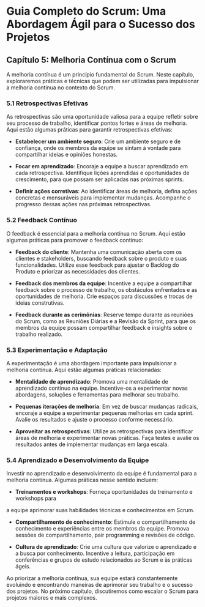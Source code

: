 # Guia Completo do Scrum: Uma Abordagem Ágil para o Sucesso dos Projetos

## Capítulo 5: Melhoria Contínua com o Scrum

A melhoria contínua é um princípio fundamental do Scrum. Neste capítulo, exploraremos práticas e técnicas que podem ser utilizadas para impulsionar a melhoria contínua no contexto do Scrum.

### 5.1 Retrospectivas Efetivas

As retrospectivas são uma oportunidade valiosa para a equipe refletir sobre seu processo de trabalho, identificar pontos fortes e áreas de melhoria. Aqui estão algumas práticas para garantir retrospectivas efetivas:

- **Estabelecer um ambiente seguro**: Crie um ambiente seguro e de confiança, onde os membros da equipe se sintam à vontade para compartilhar ideias e opiniões honestas.

- **Focar em aprendizado**: Encoraje a equipe a buscar aprendizado em cada retrospectiva. Identifique lições aprendidas e oportunidades de crescimento, para que possam ser aplicadas nas próximas sprints.

- **Definir ações corretivas**: Ao identificar áreas de melhoria, defina ações concretas e mensuráveis para implementar mudanças. Acompanhe o progresso dessas ações nas próximas retrospectivas.

### 5.2 Feedback Contínuo

O feedback é essencial para a melhoria contínua no Scrum. Aqui estão algumas práticas para promover o feedback contínuo:

- **Feedback do cliente**: Mantenha uma comunicação aberta com os clientes e stakeholders, buscando feedback sobre o produto e suas funcionalidades. Utilize esse feedback para ajustar o Backlog do Produto e priorizar as necessidades dos clientes.

- **Feedback dos membros da equipe**: Incentive a equipe a compartilhar feedback sobre o processo de trabalho, os obstáculos enfrentados e as oportunidades de melhoria. Crie espaços para discussões e trocas de ideias construtivas.

- **Feedback durante as cerimônias**: Reserve tempo durante as reuniões do Scrum, como as Reuniões Diárias e a Revisão da Sprint, para que os membros da equipe possam compartilhar feedback e insights sobre o trabalho realizado.

### 5.3 Experimentação e Adaptação

A experimentação é uma abordagem importante para impulsionar a melhoria contínua. Aqui estão algumas práticas relacionadas:

- **Mentalidade de aprendizado**: Promova uma mentalidade de aprendizado contínuo na equipe. Incentive-os a experimentar novas abordagens, soluções e ferramentas para melhorar seu trabalho.

- **Pequenas iterações de melhoria**: Em vez de buscar mudanças radicais, encoraje a equipe a experimentar pequenas melhorias em cada sprint. Avalie os resultados e ajuste o processo conforme necessário.

- **Aproveitar as retrospectivas**: Utilize as retrospectivas para identificar áreas de melhoria e experimentar novas práticas. Faça testes e avalie os resultados antes de implementar mudanças em larga escala.

### 5.4 Aprendizado e Desenvolvimento da Equipe

Investir no aprendizado e desenvolvimento da equipe é fundamental para a melhoria contínua. Algumas práticas nesse sentido incluem:

- **Treinamentos e workshops**: Forneça oportunidades de treinamento e workshops para

 a equipe aprimorar suas habilidades técnicas e conhecimentos em Scrum.

- **Compartilhamento de conhecimento**: Estimule o compartilhamento de conhecimento e experiências entre os membros da equipe. Promova sessões de compartilhamento, pair programming e revisões de código.

- **Cultura de aprendizado**: Crie uma cultura que valorize o aprendizado e a busca por conhecimento. Incentive a leitura, participação em conferências e grupos de estudo relacionados ao Scrum e às práticas ágeis.

Ao priorizar a melhoria contínua, sua equipe estará constantemente evoluindo e encontrando maneiras de aprimorar seu trabalho e o sucesso dos projetos. No próximo capítulo, discutiremos como escalar o Scrum para projetos maiores e mais complexos.